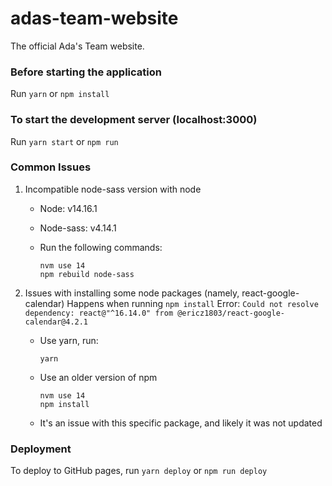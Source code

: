 # adas-team-website

The official Ada's Team website.

### Before starting the application

Run `yarn` or `npm install`

### To start the development server (localhost:3000)

Run `yarn start` or `npm run`

### Common Issues

1. Incompatible node-sass version with node

   - Node: v14.16.1
   - Node-sass: v4.14.1

   - Run the following commands:
     ```
     nvm use 14
     npm rebuild node-sass
     ```

2. Issues with installing some node packages (namely, react-google-calendar)
   Happens when running `npm install`
   Error: `Could not resolve dependency: react@"^16.14.0" from @ericz1803/react-google-calendar@4.2.1`

   - Use yarn, run:

     ```
     yarn
     ```

   - Use an older version of npm

     ```
     nvm use 14
     npm install
     ```

   - It's an issue with this specific package, and likely it was not updated

### Deployment

To deploy to GitHub pages, run `yarn deploy` or `npm run deploy`
